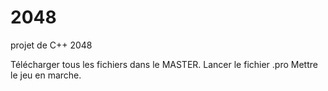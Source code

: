 # 2048
projet de C++ 2048

Télécharger tous les fichiers dans le MASTER.
Lancer le fichier .pro
Mettre le jeu en marche.
